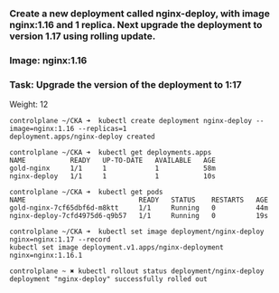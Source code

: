 ### Create a new deployment called nginx-deploy, with image nginx:1.16 and 1 replica. Next upgrade the deployment to version 1.17 using rolling update.

### Image: nginx:1.16

### Task: Upgrade the version of the deployment to 1:17

Weight: 12 

``` 
controlplane ~/CKA ➜  kubectl create deployment nginx-deploy --image=nginx:1.16 --replicas=1 
deployment.apps/nginx-deploy created

controlplane ~/CKA ➜  kubectl get deployments.apps 
NAME           READY   UP-TO-DATE   AVAILABLE   AGE
gold-nginx     1/1     1            1           58m
nginx-deploy   1/1     1            1           10s

controlplane ~/CKA ➜  kubectl get pods 
NAME                            READY   STATUS    RESTARTS   AGE
gold-nginx-7cf65dbf6d-m8ktt     1/1     Running   0          44m
nginx-deploy-7cfd4975d6-q9b57   1/1     Running   0          19s

controlplane ~/CKA ➜  kubectl set image deployment/nginx-deploy nginx=nginx:1.17 --record
kubectl set image deployment.v1.apps/nginx-deployment nginx=nginx:1.16.1

controlplane ~ ✖ kubectl rollout status deployment/nginx-deploy 
deployment "nginx-deploy" successfully rolled out
